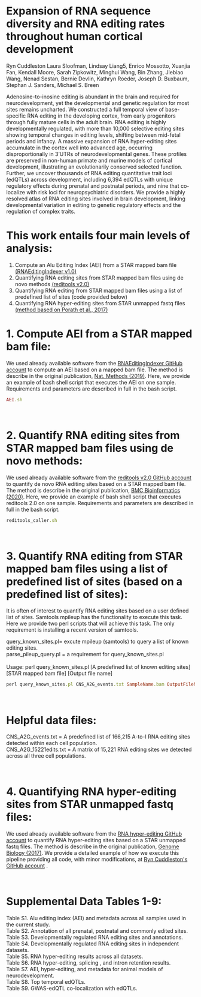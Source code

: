 # Expansion of RNA sequence diversity and RNA editing rates throughout human cortical development
Ryn Cuddleston Laura Sloofman, Lindsay Liang5, Enrico Mossotto, Xuanjia Fan, Kendall Moore, Sarah Zipkowitz, Minghui Wang, Bin Zhang, Jiebiao Wang, Nenad Sestan, Bernie Devlin, Kathryn Roeder, Joseph D. Buxbaum, Stephan J. Sanders, Michael S. Breen

Adenosine-to-inosine editing is abundant in the brain and required for neurodevelopment, yet the developmental and genetic regulation for most sites remains uncharted. We constructed a full temporal view of base-specific RNA editing in the developing cortex, from early progenitors through fully mature cells in the adult brain. RNA editing is highly developmentally regulated, with more than 10,000 selective editing sites showing temporal changes in editing levels, shifting between mid-fetal periods and infancy. A massive expansion of RNA hyper-editing sites accumulate in the cortex well into advanced age, occurring disproportionally in 3’UTRs of neurodevelopmental genes. These profiles are preserved in non-human primate and murine models of cortical development, illustrating an evolutionarily conserved selected function. Further, we uncover thousands of RNA editing quantitative trait loci (edQTLs) across development, including 6,394 edQTLs with unique regulatory effects during prenatal and postnatal periods, and nine that co-localize with risk loci for neuropsychiatric disorders. We provide a highly resolved atlas of RNA editing sites involved in brain development, linking developmental variation in editing to genetic regulatory effects and the regulation of complex traits. 

# This work entails four main levels of analysis:
1. Compute an Alu Editing Index (AEI) from a STAR mapped bam file  [(RNAEditingIndexer v1.0)](https://github.com/a2iEditing/RNAEditingIndexer)<br /> 
2. Quantifying RNA editing sites from STAR mapped bam files using de novo methods [(reditools v2.0)](https://github.com/tizianoflati/reditools2.0)<br /> 
3. Quantifying RNA editing from STAR mapped bam files using a list of predefined list of sites (code provided below)<br /> 
4. Quantifying RNA hyper-editing sites from STAR unmapped fastq files [(method based on Porath et al., 2017)](https://genomebiology.biomedcentral.com/articles/10.1186/s13059-017-1315-y)<br /> 

# 1. Compute AEI from a STAR mapped bam file:
We used already available software from the [RNAEditingIndexer GitHub account](https://github.com/a2iEditing/RNAEditingIndexer) to compute an AEI based on a mapped bam file. The method is describe in the original publication, [Nat. Methods (2019)](https://pubmed.ncbi.nlm.nih.gov/31636457/). Here, we provide an example of bash shell script that executes the AEI on one sample. Requirements and parameters are described in full in the bash script.  <br /> 
 
```ruby
AEI.sh
```
<br />  

# 2. Quantify RNA editing sites from STAR mapped bam files using de novo methods:
We used already available software from the [reditools v2.0 GitHub account](https://github.com/tizianoflati/reditools2.0) to quantify de novo RNA editing sites based on a STAR mapped bam file. The method is describe in the original publication, [BMC Bioinformatics (2020)](https://bmcbioinformatics.biomedcentral.com/articles/10.1186/s12859-020-03562-x). Here, we provide an example of bash shell script that executes reditools 2.0 on one sample. Requirements and parameters are described in full in the bash script.  <br /> 

```ruby
reditools_caller.sh
```

<br />  


# 3. Quantify RNA editing from STAR mapped bam files using a list of predefined list of sites (based on a predefined list of sites):
It is often of interest to quantify RNA editing sites based on a user defined list of sites. Samtools mpileup has the functionality to execute this task. Here we provide two perl scripts that will achieve this task. The only requirement is installing a recent version of samtools.  <br /> 


query_known_sites.pl= excute mpileup (samtools) to query a list of known editing sites.<br />
parse_pileup_query.pl = a requirement for query_known_sites.pl<br />  
Usage: perl query_known_sites.pl [A predefined list of known editing sites] [STAR mapped bam file] [Output file name]
```ruby
perl query_known_sites.pl CNS_A2G_events.txt SampleName.bam OutputFileName.txt
```
<br />  

# Helpful data files:
CNS_A2G_events.txt = A predefined list of 166,215 A-to-I RNA editing sites detected within each cell population.<br /> 
CNS_A2G_15221edits.txt = A matrix of 15,221 RNA editing sites we detected across all three cell populations.<br /> 

<br />  

# 4. Quantifying RNA hyper-editing sites from STAR unmapped fastq files:
We used already available software from the [RNA hyper-editing GitHub account](https://github.com/hagitpt/Hyper-editing) to quantify RNA hyper-editing sites based on a STAR unmapped fastq files. The method is describe in the original publication, [Genome Biology (2017)](https://genomebiology.biomedcentral.com/articles/10.1186/s13059-017-1315-y). We provide a detailed example of how we execute this pipeline providing all code, with minor modifications, at [Ryn Cuddleston's GitHub account](https://github.com/ryncuddleston/RNA-hyper-editing) .  <br /> 


<br />  

# Supplemental Data Tables 1-9:
Table S1. Alu editing index (AEI) and metadata across all samples used in the current study. <br /> 
Table S2. Annotation of all prenatal, postnatal and commonly edited sites.<br /> 
Table S3. Developmentally regulated RNA editing sites and annotations. <br /> 
Table S4. Developmentally regulated RNA editing sites in independent datasets. <br /> 
Table S5. RNA hyper-editing results across all datasets. <br /> 
Table S6. RNA hyper-editing, splicing , and intron retention results. <br /> 
Table S7. AEI, hyper-editing, and metadata for animal models of neurodevelopment. <br /> 
Table S8. Top temporal edQTLs. <br /> 
Table S9. GWAS-edQTL co-localization with edQTLs.  <br /> 

